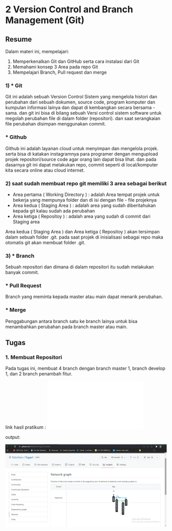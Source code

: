 # 2 Version Control and Branch Management (Git)

## Resume
Dalam materi ini, mempelajari:
1. Memperkenalkan Git dan GitHub serta cara instalasi dari Git
2. Memahami konsep 3 Area pada repo Git
3. Mempelajari Branch, Pull request dan merge

### 1) * Git 
Git ini adalah sebuah Version Control Sistem yang mengelola histori dan perubahan dari sebuah dokumen, source code, program komputer dan kumpulan informasi lainya 
dan dapat di kembangkan secara bersama - sama. dan git ini bisa di bilang sebuah Versi control sistem software untuk megolah perubahan file di dalam folder (repositori).
dan saat serangkaian file perubahan disimpan menggunakan commit.


###    * Github
Github ini adalah layanan cloud untuk menyimpan dan mengelola projek. serta bisa di katakan instagramnya para programer dengan mengupload projek repositori/source code
agar orang lain dapat bisa lihat. dan pada dasarnya git ini dapat melakukan repo, commit seperti di local/komputer kita secara online atau cloud internet.

### 2) saat sudah membuat repo git memiliki 3 area sebagai berikut
- Area pertama ( Working Directory ) : adalah Area tempat projek untuk bekerja yang mempunya folder dan di isi dengan file - file projeknya
- Area kedua ( Staging Area ) : adalah area yang sudah diberitahukan kepada git kalau sudah ada perubahan
- Area ketiga ( Repositoy ) : adalah area yang sudah di commit dari Staging area 

Area kedua ( Staging Area ) dan Area ketiga ( Repositoy ) akan tersimpan dalam sebuah folder .git. pada saat projek di inisialisasi sebagai repo maka otomatis git akan 
membuat folder .git.

### 3) * Branch 
Sebuah repositori dan dimana di dalam repositori itu sudah melakukan banyak commit.

###    * Pull Request
Branch yang meminta kepada master atau main dapat menarik perubahan.

###    * Merge
Penggabungan antara  branch satu ke branch lainya untuk bisa menambahkan perubahan pada branch master atau main.


## Tugas
### 1. Membuat Repositori
Pada tugas ini, membuat 4 branch dengan branch master 1, branch develop 1, dan 2 branch penambah fitur.

link hasil pratikum :
![link.txt](./pratikum/link.txt)

output:

![ss](./screenshots/ss.jpg)


